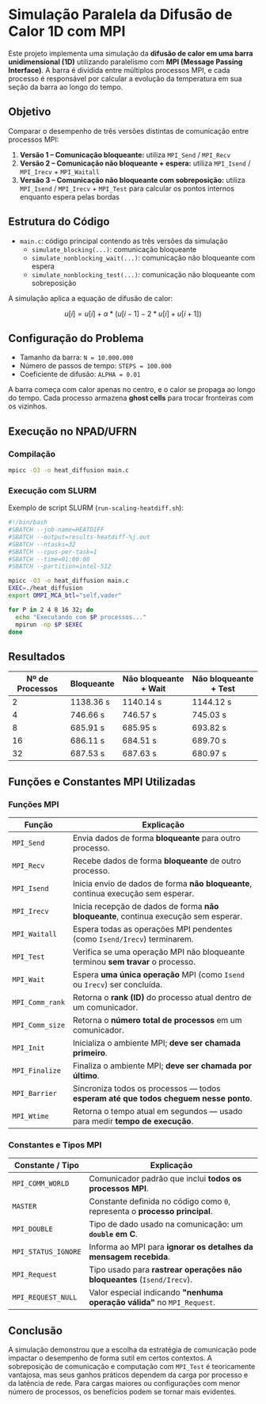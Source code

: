# Simulação Paralela da Difusão de Calor 1D com MPI

Este projeto implementa uma simulação da **difusão de calor em uma barra unidimensional (1D)** utilizando paralelismo com **MPI (Message Passing Interface)**. A barra é dividida entre múltiplos processos MPI, e cada processo é responsável por calcular a evolução da temperatura em sua seção da barra ao longo do tempo.

## Objetivo

Comparar o desempenho de três versões distintas de comunicação entre processos MPI:

1. **Versão 1 – Comunicação bloqueante:** utiliza `MPI_Send` / `MPI_Recv`
2. **Versão 2 – Comunicação não bloqueante + espera:** utiliza `MPI_Isend` / `MPI_Irecv` + `MPI_Waitall`
3. **Versão 3 – Comunicação não bloqueante com sobreposição:** utiliza `MPI_Isend` / `MPI_Irecv` + `MPI_Test` para calcular os pontos internos enquanto espera pelas bordas

## Estrutura do Código

- `main.c`: código principal contendo as três versões da simulação
  - `simulate_blocking(...)`: comunicação bloqueante
  - `simulate_nonblocking_wait(...)`: comunicação não bloqueante com espera
  - `simulate_nonblocking_test(...)`: comunicação não bloqueante com sobreposição

A simulação aplica a equação de difusão de calor:

```math
u[i] = u[i] + α * (u[i-1] - 2*u[i] + u[i+1])
```

## Configuração do Problema

* Tamanho da barra: `N = 10.000.000`
* Número de passos de tempo: `STEPS = 100.000`
* Coeficiente de difusão: `ALPHA = 0.01`

A barra começa com calor apenas no centro, e o calor se propaga ao longo do tempo. Cada processo armazena **ghost cells** para trocar fronteiras com os vizinhos.

## Execução no NPAD/UFRN

### Compilação

```bash
mpicc -O3 -o heat_diffusion main.c
```

### Execução com SLURM

Exemplo de script SLURM (`run-scaling-heatdiff.sh`):

```bash
#!/bin/bash
#SBATCH --job-name=HEATDIFF
#SBATCH --output=results-heatdiff-%j.out
#SBATCH --ntasks=32
#SBATCH --cpus-per-task=1
#SBATCH --time=01:00:00
#SBATCH --partition=intel-512

mpicc -O3 -o heat_diffusion main.c
EXEC=./heat_diffusion
export OMPI_MCA_btl="self,vader"

for P in 2 4 8 16 32; do
  echo "Executando com $P processos..."
  mpirun -np $P $EXEC
done
```

## Resultados

| Nº de Processos | Bloqueante | Não bloqueante + Wait | Não bloqueante + Test |
| --------------- | ---------- | --------------------- | --------------------- |
| 2               | 1138.36 s  | 1140.14 s             | 1144.12 s             |
| 4               | 746.66 s   | 746.57 s              | 745.03 s              |
| 8               | 685.91 s   | 685.95 s              | 693.82 s              |
| 16              | 686.11 s   | 684.51 s              | 689.70 s              |
| 32              | 687.53 s   | 687.63 s              | 680.97 s              |

## Funções e Constantes MPI Utilizadas

### Funções MPI

| Função          | Explicação                                                                           |
| --------------- | ------------------------------------------------------------------------------------ |
| `MPI_Send`      | Envia dados de forma **bloqueante** para outro processo.                             |
| `MPI_Recv`      | Recebe dados de forma **bloqueante** de outro processo.                              |
| `MPI_Isend`     | Inicia envio de dados de forma **não bloqueante**, continua execução sem esperar.    |
| `MPI_Irecv`     | Inicia recepção de dados de forma **não bloqueante**, continua execução sem esperar. |
| `MPI_Waitall`   | Espera todas as operações MPI pendentes (como `Isend/Irecv`) terminarem.             |
| `MPI_Test`      | Verifica se uma operação MPI não bloqueante terminou **sem travar** o processo.      |
| `MPI_Wait`      | Espera **uma única operação** MPI (como `Isend` ou `Irecv`) ser concluída.           |
| `MPI_Comm_rank` | Retorna o **rank (ID)** do processo atual dentro de um comunicador.                  |
| `MPI_Comm_size` | Retorna o **número total de processos** em um comunicador.                           |
| `MPI_Init`      | Inicializa o ambiente MPI; **deve ser chamada primeiro**.                            |
| `MPI_Finalize`  | Finaliza o ambiente MPI; **deve ser chamada por último**.                            |
| `MPI_Barrier`   | Sincroniza todos os processos — todos **esperam até que todos cheguem nesse ponto**. |
| `MPI_Wtime`     | Retorna o tempo atual em segundos — usado para medir **tempo de execução**.          |

### Constantes e Tipos MPI

| Constante / Tipo    | Explicação                                                                  |
| ------------------- | --------------------------------------------------------------------------- |
| `MPI_COMM_WORLD`    | Comunicador padrão que inclui **todos os processos MPI**.                   |
| `MASTER`            | Constante definida no código como `0`, representa o **processo principal**. |
| `MPI_DOUBLE`        | Tipo de dado usado na comunicação: um **`double` em C**.                    |
| `MPI_STATUS_IGNORE` | Informa ao MPI para **ignorar os detalhes da mensagem recebida**.           |
| `MPI_Request`       | Tipo usado para **rastrear operações não bloqueantes** (`Isend/Irecv`).     |
| `MPI_REQUEST_NULL`  | Valor especial indicando **"nenhuma operação válida"** no `MPI_Request`.    |

## Conclusão

A simulação demonstrou que a escolha da estratégia de comunicação pode impactar o desempenho de forma sutil em certos contextos. A sobreposição de comunicação e computação com `MPI_Test` é teoricamente vantajosa, mas seus ganhos práticos dependem da carga por processo e da latência de rede. Para cargas maiores ou configurações com menor número de processos, os benefícios podem se tornar mais evidentes.
